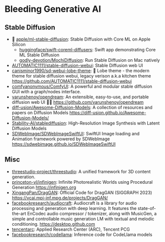 # Bleeding Generative AI

## Stable Diffusion

- 🌟 [apple/ml-stable-diffusion](https://github.com/apple/ml-stable-diffusion):
  Stable Diffusion with Core ML on Apple Silicon
  - [huggingface/swift-coreml-diffusers](https://github.com/huggingface/swift-coreml-diffusers):
    Swift app demonstrating Core ML Stable Diffusion
  - [godly-devotion/MochiDiffusion](https://github.com/godly-devotion/MochiDiffusion):
    Run Stable Diffusion on Mac natively
- [AUTOMATIC1111/stable-diffusion-webui](https://github.com/AUTOMATIC1111/stable-diffusion-webui):
  Stable Diffusion web UI
- [canisminor1990/sd-webui-lobe-theme](https://github.com/canisminor1990/sd-webui-lobe-theme):
  🤯 Lobe theme - the modern theme for stable diffusion webui, legacy verison
  a.k.a kitchen theme <https://github.com/AUTOMATIC1111/stable-diffusion-webui>
- [comfyanonymous/ComfyUI](https://github.com/comfyanonymous/ComfyUI): A
  powerful and modular stable diffusion GUI with a graph/nodes interface.
- [varunshenoy/opendream](https://github.com/varunshenoy/opendream): An
  extensible, easy-to-use, and portable diffusion web UI 👨‍🎨
  <https://github.com/varunshenoy/opendream>
- [diff-usion/Awesome-Diffusion-Models](https://github.com/diff-usion/Awesome-Diffusion-Models):
  A collection of resources and papers on Diffusion Models
  <https://diff-usion.github.io/Awesome-Diffusion-Models/>
- [Stability-AI/stablediffusion](https://github.com/Stability-AI/stablediffusion):
  High-Resolution Image Synthesis with Latent Diffusion Models
- [SDWebImage/SDWebImageSwiftUI](https://github.com/SDWebImage/SDWebImageSwiftUI):
  SwiftUI Image loading and Animation framework powered by SDWebImage
  <https://sdwebimage.github.io/SDWebImageSwiftUI>

## Misc

- [threestudio-project/threestudio](https://github.com/threestudio-project/threestudio):
  A unified framework for 3D content generation.
- [princeton-vl/infinigen](https://github.com/princeton-vl/infinigen): Infinite
  Photorealistic Worlds using Procedural Generation <https://infinigen.org>
- [XingangPan/DragGAN](https://github.com/XingangPan/DragGAN): Official Code for
  DragGAN (SIGGRAPH 2023) <https://vcai.mpi-inf.mpg.de/projects/DragGAN/>
- [facebookresearch/audiocraft](https://github.com/facebookresearch/audiocraft):
  Audiocraft is a library for audio processing and generation with deep
  learning. It features the state-of-the-art EnCodec audio compressor /
  tokenizer, along with MusicGen, a simple and controllable music generation LM
  with textual and melodic conditioning. <https://desktop.github.com>
- [tencentarc](https://replicate.com/tencentarc): Applied Research Center (ARC),
  Tencent PCG
- [facebookresearch/codellama](https://github.com/facebookresearch/codellama):
  Inference code for CodeLlama models
